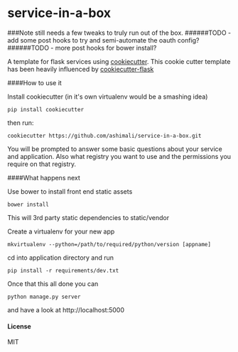 service-in-a-box
==================

###Note still needs a few tweaks to truly run out of the box.
######TODO - add some post hooks to try and semi-automate the oauth config?
######TODO - more post hooks for bower install?

A template for flask services using [cookiecutter](https://github.com/audreyr/cookiecutter). This cookie cutter template has been heavily influenced by [cookiecutter-flask](https://github.com/sloria/cookiecutter-flask)

####How to use it

Install cookiecutter (in it's own virtualenv would be a smashing idea)
```
pip install cookiecutter
```

then run:

```
cookiecutter https://github.com/ashimali/service-in-a-box.git
```

You will be prompted to answer some basic questions about your service and application. Also what registry you want to use and the permissions you require on that registry.


####What happens next

Use bower to install front end static assets
```
bower install
```
This will 3rd party static dependencies to static/vendor


Create a virtualenv for your new app
```
mkvirtualenv --python=/path/to/required/python/version [appname]
```

cd into application directory and run
```
pip install -r requirements/dev.txt
```

Once that this all done you can
```
python manage.py server
```
and have a look at http://localhost:5000


#### License
MIT
